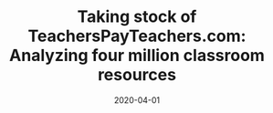 ---
types: ["publication"]
date: 2020-04-01
layout: publication
publication_types: "conference presentation"
title: "Taking stock of TeachersPayTeachers.com: Analyzing  four million classroom resources"
co-authors: ["Catharyn Shelton","Matt Koehler","Jeff Carpenter"]
outlets: ["Society for Information Technology and Teacher Education"]
projects: ["webscraping TeachersPayTeachers"]
topics: ["TeachersPayTeachers","niche online platforms","critical educational technology"]
methods: ["digital methods","webscraping","descriptive statistics"]
link: ""
link_type: "" 
summary: ""
citation: 'Shelton, C. C., Koehler, M. J., Carpenter, J. P., & <strong>Greenhalgh</strong>, S. P. (2020, April). <em>Taking stock of TeachersPayTeachers.com: Analyzing  four million classroom resources</em>. Paper presented at the Society for Information Technology and Teacher Education International Conference 2020.'
---